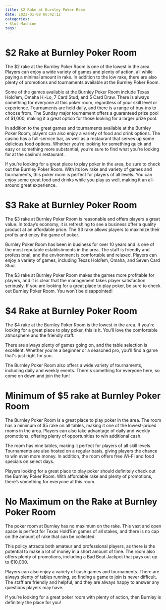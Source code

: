 ```yaml
---
title: $2 Rake at Burnley Poker Room
date: 2023-01-08 00:42:12
categories:
- Slot Machine
tags:
---
```



#  $2 Rake at Burnley Poker Room

The $2 rake at the Burnley Poker Room is one of the lowest in the area. Players can enjoy a wide variety of games and plenty of action, all while paying a minimal amount in rake. In addition to the low rake, there are also plenty of promotions and tournaments available at the Burnley Poker Room.

Some of the games available at the Burnley Poker Room include Texas Hold’em, Omaha Hi-Lo, 7 Card Stud, and 5 Card Draw. There is always something for everyone at this poker room, regardless of your skill level or experience. Tournaments are held daily, and there is a range of buy-ins to choose from. The Sunday major tournament offers a guaranteed prize pool of $1,000, making it a great option for those looking for a larger prize pool.

In addition to the great games and tournaments available at the Burnley Poker Room, players can also enjoy a variety of food and drink options. The casino has a full-service bar, as well as a restaurant that serves up some delicious food options. Whether you’re looking for something quick and easy or something more substantial, you’re sure to find what you’re looking for at the casino’s restaurant.

If you’re looking for a great place to play poker in the area, be sure to check out the Burnley Poker Room. With its low rake and variety of games and tournaments, this poker room is perfect for players of all levels. You can enjoy some great food and drinks while you play as well, making it an all-around great experience.

#  $3 Rake at Burnley Poker Room

The $3 rake at Burnley Poker Room is reasonable and offers players a great value. In today’s economy, it is refreshing to see a business offer a quality product at an affordable price. The $3 rake allows players to maximize their profits and enjoy the game of poker.

Burnley Poker Room has been in business for over 10 years and is one of the most reputable establishments in the area. The staff is friendly and professional, and the environment is comfortable and relaxed. Players can enjoy a variety of games, including Texas Hold’em, Omaha, and Seven Card Stud.

The $3 rake at Burnley Poker Room makes the games more profitable for players, and it is clear that the management takes player satisfaction seriously. If you are looking for a great place to play poker, be sure to check out Burnley Poker Room. You won’t be disappointed!

#  $4 Rake at Burnley Poker Room

The $4 rake at the Burnley Poker Room is the lowest in the area. If you're looking for a great place to play poker, this is it. You'll love the comfortable atmosphere and the friendly staff.

There are always plenty of games going on, and the table selection is excellent. Whether you're a beginner or a seasoned pro, you'll find a game that's just right for you.

The Burnley Poker Room also offers a wide variety of tournaments, including daily and weekly events. There's something for everyone here, so come on down and join the fun!

#  Minimum of $5 rake at Burnley Poker Room

The Burnley Poker Room is a great place to play poker in the area. The room has a minimum of $5 rake on all tables, making it one of the lowest-priced rooms in the area. Players can also take advantage of daily and weekly promotions, offering plenty of opportunities to win additional cash.

The room has nine tables, making it perfect for players of all skill levels. Tournaments are also hosted on a regular basis, giving players the chance to win even more money. In addition, the room offers free Wi-Fi and food specials on select days.

Players looking for a great place to play poker should definitely check out the Burnley Poker Room. With affordable rake and plenty of promotions, there’s something for everyone at this room.

#  No Maximum on the Rake at Burnley Poker Room

The poker room at Burnley has no maximum on the rake. This vast and open space is perfect for Texas Hold’Em games of all stakes, and there is no cap on the amount of rake that can be collected.

This policy attracts both amateur and professional players, as there is the potential to make a lot of money in a short amount of time. The room also offers plenty of promotions, including a Bad Beat Jackpot that pays out up to €10,000.

Players can also enjoy a variety of cash games and tournaments. There are always plenty of tables running, so finding a game to join is never difficult. The staff are friendly and helpful, and they are always happy to answer any questions players may have.

If you’re looking for a great poker room with plenty of action, then Burnley is definitely the place for you!